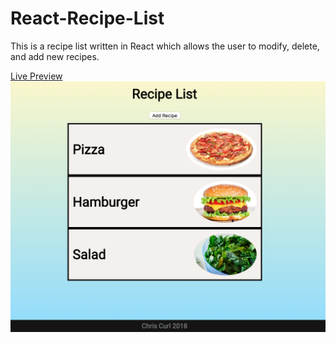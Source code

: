 # React-Recipe-List
This is a recipe list written in React which allows the user to modify, delete, and add new recipes.

[Live Preview](https://codepen.io/borderwave2/pen/vRXNO)
![preview](capture.png)
